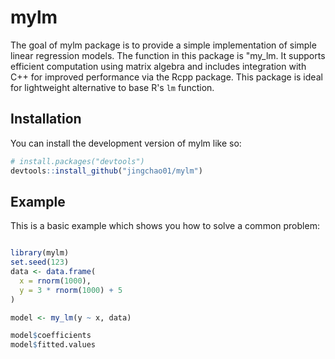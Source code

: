 
# mylm

<!-- badges: start -->
<!-- badges: end -->

The goal of mylm package is to provide a simple implementation of simple linear regression models. The function in this package is "my_lm.
    It supports efficient computation using matrix algebra and includes integration 
    with C++ for improved performance via the Rcpp package.
    This package is ideal for lightweight alternative to base R's `lm` function.

## Installation

You can install the development version of mylm like so:

``` r
# install.packages("devtools")
devtools::install_github("jingchao01/mylm")
```

## Example

This is a basic example which shows you how to solve a common problem:

``` r

library(mylm)
set.seed(123)
data <- data.frame(
  x = rnorm(1000),
  y = 3 * rnorm(1000) + 5
)

model <- my_lm(y ~ x, data)

model$coefficients
model$fitted.values

```

